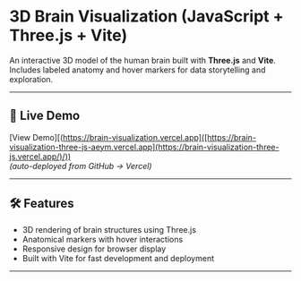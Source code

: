 # 3D Brain Visualization (JavaScript + Three.js + Vite)

An interactive 3D model of the human brain built with **Three.js** and **Vite**.  
Includes labeled anatomy and hover markers for data storytelling and exploration.  

---

## 🚀 Live Demo
[View Demo][(https://brain-visualization.vercel.app]([https://brain-visualization-three-js-aeym.vercel.app](https://brain-visualization-three-js.vercel.app/)/))  
*(auto-deployed from GitHub → Vercel)*

---

## 🛠️ Features
- 3D rendering of brain structures using Three.js
- Anatomical markers with hover interactions
- Responsive design for browser display
- Built with Vite for fast development and deployment

---

